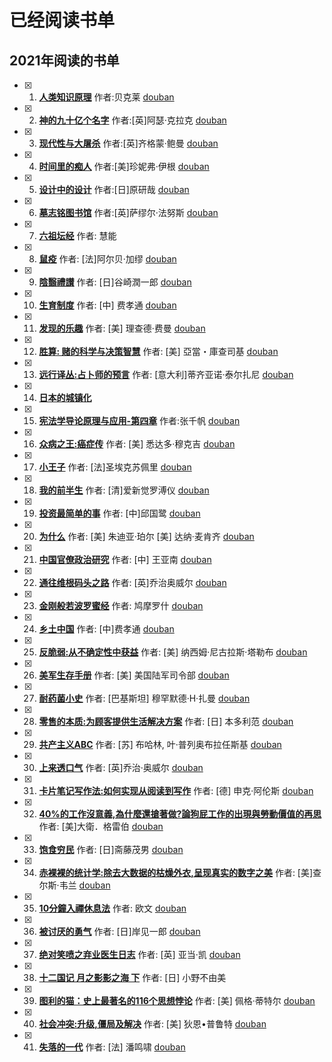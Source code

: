 # 已经阅读书单

## 2021年阅读的书单
- [x] 1. **[人类知识原理](./book/2021/人类知识原理.md)**  作者:贝克莱 [douban](https://book.douban.com/subject/4882100/)
- [x] 2. **[神的九十亿个名字](./book/2021/神的九十亿个名字.md)**  作者:\[英\]阿瑟·克拉克 [douban](https://book.douban.com/subject/20470849/)
- [x] 3. **[现代性与大屠杀](./book/2021/现代性与大屠杀.md)**  作者:\[英\]齐格蒙·鲍曼 [douban](https://book.douban.com/subject/6006691/)
- [x] 4. **[时间里的痴人](./book/2021/时间里的痴人.md)**  作者:\[美\]珍妮弗·伊根 [douban](https://book.douban.com/subject/30403403/)
- [x] 5. **[设计中的设计](./book/2021/设计中的设计.md)**  作者:\[日\]原研哉 [douban](https://book.douban.com/subject/1941558/)
- [x] 6. **[墓志铭图书馆](./book/2021/墓志铭图书馆.md)**  作者:\[英\]萨缪尔·法努斯 [douban](https://book.douban.com/subject/34461222/)
- [x] 7. **[六祖坛经](./book/2021/六祖坛经.md)**  作者: 慧能
- [x] 8. **[鼠疫](./book/2021/鼠疫.md)**  作者: \[法\]阿尔贝·加缪 [douban](https://book.douban.com/subject/24257229/)
- [x] 9. **[陰翳禮讃](./book/2021/陰翳禮讃.md)**  作者: \[日\]谷崎潤一郎 [douban](https://book.douban.com/subject/4151117/)
- [x] 10. **[生育制度](./book/2021/生育制度.md)**  作者: \[中\] 费孝通 [douban](https://book.douban.com/subject/1661440/)
- [x] 11. **[发现的乐趣](./book/2021/发现的乐趣.md)**  作者: \[美\] 理查德·费曼 [douban](https://book.douban.com/subject/26776967/)
- [x] 12. **[胜算: 赌的科学与决策智慧](./book/2021/胜算-赌的科学与决策智慧.md)**  作者: \[美\] 亞當・庫查司基 [douban](https://book.douban.com/subject/34886341/)
- [x] 13. **[远行译丛:占卜师的预言](./book/2021/远行译丛-占卜师的预言.md)**  作者: \[意大利\]蒂齐亚诺·泰尔扎尼 [douban](https://book.douban.com/subject/30376519/)
- [x] 14. **[日本的城镇化](./book/2021/日本的城镇化.md)**
- [x] 15. **[宪法学导论原理与应用-第四章](./book/2021/宪法学导论原理与应用-第四章.md)** 作者:张千帆 [douban](https://book.douban.com/subject/25918941/)
- [x] 16. **[众病之王:癌症传](./book/2021/众病之王-癌症传.md)** 作者: \[美\] 悉达多·穆克吉 [douban](https://book.douban.com/subject/20507206/)
- [x] 17. **[小王子](./book/2021/小王子.md)**  作者: \[法\]圣埃克苏佩里 [douban](https://book.douban.com/subject/1084336/)
- [x] 18. **[我的前半生](./book/2021/我的前半生.md)**  作者: \[清\]爱新觉罗溥仪 [douban](https://book.douban.com/subject/1950993/)
- [x] 19. **[投资最简单的事](./book/2021/投资最简单的事.md)**  作者: \[中\]邱国鹭 [douban](https://book.douban.com/subject/26163553/)
- [x] 20. **[为什么](./book/2021/为什么.md)**  作者: \[美\] 朱迪亚·珀尔 \[美\] 达纳·麦肯齐 [douban](https://book.douban.com/subject/33438811/)
- [x] 21. **[中国官僚政治研究](./book/2021/中国官僚政治研究.md)**  作者: \[中\] 王亚南 [douban](https://book.douban.com/subject/6003649/)
- [x] 22. **[通往维根码头之路](./book/2021/通往维根码头之路.md)**  作者: \[英\]乔治奥威尔 [douban](https://book.douban.com/subject/26587222/)
- [x] 23. **[金刚般若波罗蜜经](./book/2021/金刚般若波罗蜜经.md)**  作者: 鸠摩罗什 [douban](https://book.douban.com/subject/2076623/)
- [x] 24. **[乡土中国](./book/2021/乡土中国.md)**  作者: \[中\]费孝通 [douban](https://book.douban.com/subject/25962820/)
- [x] 25. **[反脆弱:从不确定性中获益](./book/2021/反脆弱-从不确定性中获益.md)**  作者:  \[美\] 纳西姆·尼古拉斯·塔勒布 [douban](https://book.douban.com/subject/25782902/)
- [x] 26. **[美军生存手册](./book/2021/美军生存手册.md)**  作者: \[美\] 美国陆军司令部  [douban](https://book.douban.com/subject/25782902/)
- [x] 27. **[耐药菌小史](./book/2021/耐药菌小史.md)**  作者: \[巴基斯坦\] 穆罕默德·H·扎曼  [douban](https://book.douban.com/subject/35430430/)
- [x] 28. **[零售的本质:为顾客提供生活解决方案](./book/2021/零售的本质-为顾客提供生活解决方案.md)**  作者: \[日\] 本多利范  [douban](https://book.douban.com/subject/33414367/)
- [x] 29. **[共产主义ABC](./book/2021/共产主义ABC.md)**  作者: \[苏\] 布哈林, 叶·普列奥布拉任斯基  [douban](https://book.douban.com/subject/2304054/)
- [x] 30. **[上来透口气](./book/2021/上来透口气.md)**  作者: \[英\]乔治·奥威尔 [douban](https://book.douban.com/subject/3277484/)
- [x] 31. **[卡片笔记写作法:如何实现从阅读到写作](./book/2021/卡片笔记写作法-如何实现从阅读到写作.md)**  作者:  [德] 申克·阿伦斯 [douban](https://book.douban.com/subject/35503571/)
- [x] 32. **[40%的工作沒意義,為什麼還搶著做?論狗屁工作的出現與勞動價值的再思](./book/2021/狗屁工作.md)**  作者:  [美]大衛．格雷伯 [douban](https://book.douban.com/subject/30437833/)
- [x] 33. **[饱食穷民](./book/2021/饱食穷民.md)**  作者: \[日\]斋藤茂男 [douban](https://book.douban.com/subject/34895571/)
- [x] 34. **[赤裸裸的统计学:除去大数据的枯燥外衣,呈现真实的数字之美](./book/2021/赤裸裸的统计学.md)**  作者: [美]查尔斯·韦兰 [douban](https://book.douban.com/subject/25717380/)
- [x] 35. **[10分鐘入禪休息法](./book/2021/10分鐘入禪休息法.md)**  作者: 欧文 [douban](https://book.douban.com/subject/35130598/)
- [x] 36. **[被讨厌的勇气](./book/2021/被讨厌的勇气.md)**  作者: \[日\]岸见一郎 [douban](https://book.douban.com/subject/26369699/)
- [x] 37. **[绝对笑喷之弃业医生日志](./book/2021/绝对笑喷之弃业医生日志.md)** 作者: \[英\] 亚当·凯 [douban](https://book.douban.com/subject/30293663/)
- [x] 38. **[十二国记 月之影影之海 下](./book/2021/十二国记月之影影之海下.md)** 作者: \[日\] 小野不由美
- [x] 39. **[图利的猫：史上最著名的116个思想悖论](./book/2021/图利的猫-史上最著名的116个思想悖论.md)** 作者: \[美\] 佩格·蒂特尔 [douban](https://book.douban.com/subject/10830567/)
- [x] 40. **[社会冲突:升级,僵局及解决](./book/2021/社会冲突-升级僵局及解决.md)** 作者: \[美\] 狄恩•普鲁特 [douban](https://book.douban.com/subject/24522665/)
- [x] 41. **[失落的一代](./book/2021/失落的一代.md)** 作者: \[法\] 潘鸣啸 [douban](https://web.archive.org/web/20150531023028/https://book.douban.com/subject/4218731/)
